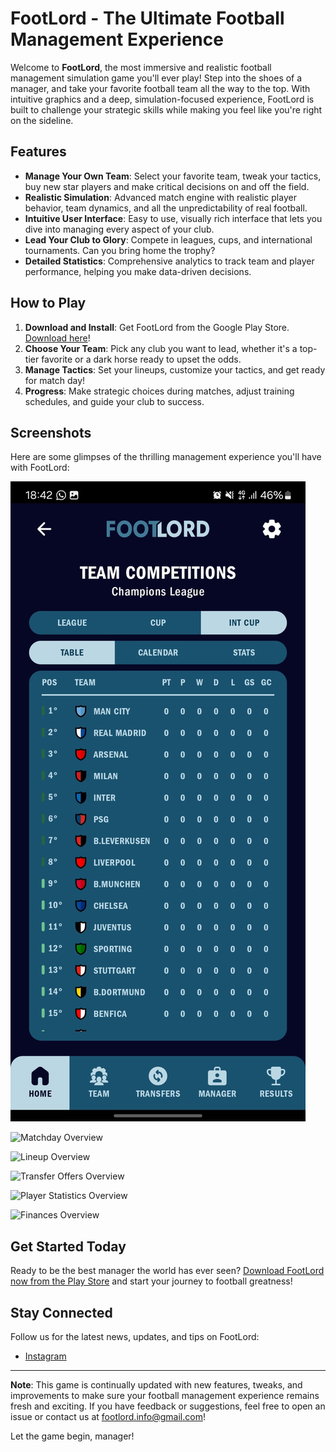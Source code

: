 # FootLord - The Ultimate Football Management Experience

Welcome to **FootLord**, the most immersive and realistic football management simulation game you'll ever play! Step into the shoes of a manager, and take your favorite football team all the way to the top. With intuitive graphics and a deep, simulation-focused experience, FootLord is built to challenge your strategic skills while making you feel like you're right on the sideline.

## Features

- **Manage Your Own Team**: Select your favorite team, tweak your tactics, buy new star players and make critical decisions on and off the field.
- **Realistic Simulation**: Advanced match engine with realistic player behavior, team dynamics, and all the unpredictability of real football.
- **Intuitive User Interface**: Easy to use, visually rich interface that lets you dive into managing every aspect of your club.
- **Lead Your Club to Glory**: Compete in leagues, cups, and international tournaments. Can you bring home the trophy?
- **Detailed Statistics**: Comprehensive analytics to track team and player performance, helping you make data-driven decisions.

## How to Play
1. **Download and Install**: Get FootLord from the Google Play Store. [Download here](https://play.google.com/store/apps/details?id=com.footlord_industries.footlord&pcampaignid=web_share)!
2. **Choose Your Team**: Pick any club you want to lead, whether it's a top-tier favorite or a dark horse ready to upset the odds.
3. **Manage Tactics**: Set your lineups, customize your tactics, and get ready for match day!
4. **Progress**: Make strategic choices during matches, adjust training schedules, and guide your club to success.

## Screenshots

Here are some glimpses of the thrilling management experience you'll have with FootLord:

![Competitions Overview](https://github.com/LorenzoTessari2003/FootLord/blob/main/Screenshots/competitions.jpg)

![Matchday Overview](https://example.com/screenshots/match.jpg)

![Lineup Overview](https://example.com/screenshots/lineup.jpg)

![Transfer Offers Overview](https://example.com/screenshots/transfer_offer.jpg)

![Player Statistics Overview](https://example.com/screenshots/player.jpg)

![Finances Overview](https://example.com/screenshots/finances.jpg)

## Get Started Today

Ready to be the best manager the world has ever seen? [Download FootLord now from the Play Store](https://play.google.com/store/apps/details?id=com.example.footlord) and start your journey to football greatness!

## Stay Connected

Follow us for the latest news, updates, and tips on FootLord:

- [Instagram](https://instagram.com/footlord.game)

---

**Note**: This game is continually updated with new features, tweaks, and improvements to make sure your football management experience remains fresh and exciting. If you have feedback or suggestions, feel free to open an issue or contact us at footlord.info@gmail.com!

Let the game begin, manager!



